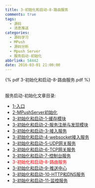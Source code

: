 ```yaml
---
title: 3-初始化和启动-8-路由服务
comments: true
tags:
  - 源码
  - 消息推送
categories:
  - 源码学习
  - MPush
  - 源码分析
  - Mpush Server
  - 服务启动-初始化
abbrlink: 54442
date: 2016-03-01 21:00:00
---
```



{% pdf 3-初始化和启动-8-路由服务.pdf %}

<br>
服务启动-初始化文章目录:

* [1-入口](../1-入口)
* [2-MPushServer初始化](../2-MPushServer初始化)
* [3-初始化和启动-1-缓存模块](../3-初始化和启动-1-缓存模块)
* [3-初始化和启动-2-服务注册与发现模块](../3-初始化和启动-2-服务注册与发现模块)
* [3-初始化和启动-3-接入服务](../3-初始化和启动-3-接入服务)
* [3-初始化和启动-4-websocket接入服务](../3-初始化和启动-4-websocket接入服务)
* [3-初始化和启动-5-UDP网关服务](../3-初始化和启动-5-UDP网关服务)
* [3-初始化和启动-6-TCP网关服务](../3-初始化和启动-6-TCP网关服务)
* [3-初始化和启动-7-控制台服务](../3-初始化和启动-7-控制台服务)
* <font color="red">3-初始化和启动-8-路由服务</font>
* [3-初始化和启动-9-推送中心](../3-初始化和启动-9-推送中心)
* [3-初始化和启动-10-HTTP和DNS服务](../3-初始化和启动-10-HTTP和DNS服务)
* [3-初始化和启动-11-监控服务](../3-初始化和启动-11-监控服务)
